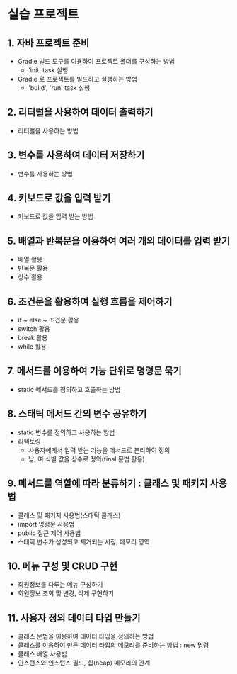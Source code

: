 # 실습 프로젝트

## 1. 자바 프로젝트 준비

- Gradle 빌드 도구를 이용하여 프로젝트 폴더를 구성하는 방법
  - 'init' task 실행
- Gradle 로 프로젝트를 빌드하고 실행하는 방법
  - 'build', 'run' task 실행

## 2. 리터럴을 사용하여 데이터 출력하기

- 리터럴을 사용하는 방법

## 3. 변수를 사용하여 데이터 저장하기

- 변수를 사용하는 방법


## 4. 키보드로 값을 입력 받기

- 키보드로 값을 입력 받는 방법


## 5. 배열과 반복문을 이용하여 여러 개의 데이터를 입력 받기

- 배열 활용
- 반복문 활용
- 상수 활용


## 6. 조건문을 활용하여 실행 흐름을 제어하기

- if ~ else ~ 조건문 활용
- switch 활용
- break 활용
- while 활용


## 7. 메서드를 이용하여 기능 단위로 명령문 묶기

- static 메서드를 정의하고 호출하는 방법


## 8. 스태틱 메서드 간의 변수 공유하기

- static 변수를 정의하고 사용하는 방법
- 리팩토링
  - 사용자에게서 입력 받는 기능을 메서드로 분리하여 정의
  - 남, 여 식별 값을 상수로 정의(final 문법 활용)


## 9. 메서드를 역할에 따라 분류하기 : 클래스 및 패키지 사용법

- 클래스 및 패키지 사용법(스태틱 클래스)
- import 명령문 사용법
- public 접근 제어 사용법
- 스태틱 변수가 생성되고 제거되는 시점, 메모리 영역


## 10. 메뉴 구성 및 CRUD 구현

- 회원정보를 다루는 메뉴 구성하기
- 회원정보 조회 및 변경, 삭제 구현하기


## 11. 사용자 정의 데이터 타입 만들기

  - 클래스 문법을 이용하여 데이터 타입을 정의하는 방법
  - 클래스를 이용하여 만든 데이터 타입의 메모리를 준비하는 방법 : new 명령
  - 클래스 배열 사용법
  - 인스턴스와 인스턴스 필드, 힙(heap) 메모리의 관계